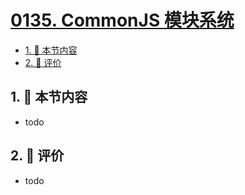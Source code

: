 # [0135. CommonJS 模块系统](https://github.com/tnotesjs/TNotes.typescript/tree/main/notes/0135.%20CommonJS%20%E6%A8%A1%E5%9D%97%E7%B3%BB%E7%BB%9F)

<!-- region:toc -->

- [1. 🎯 本节内容](#1--本节内容)
- [2. 🫧 评价](#2--评价)

<!-- endregion:toc -->

## 1. 🎯 本节内容

- todo

## 2. 🫧 评价

- todo
